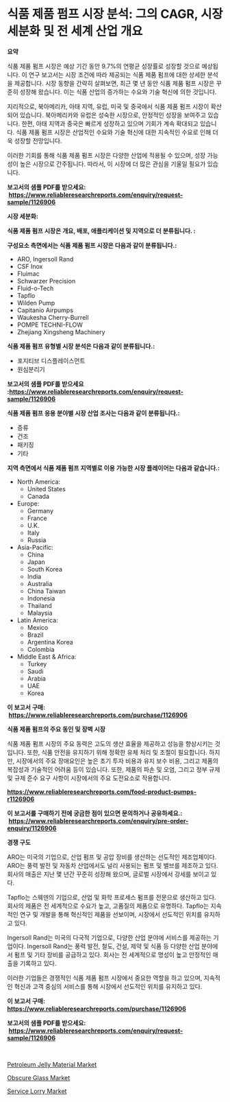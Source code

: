 <p><h1>식품 제품 펌프 시장 분석: 그의 CAGR, 시장 세분화 및 전 세계 산업 개요</h1></p><p><strong>요약</strong></p>
<p><p>식품 제품 펌프 시장은 예상 기간 동안 9.7%의 연평균 성장률로 성장할 것으로 예상됩니다. 이 연구 보고서는 시장 조건에 따라 제공되는 식품 제품 펌프에 대한 상세한 분석을 제공합니다. 시장 동향을 간략히 살펴보면, 최근 몇 년 동안 식품 제품 펌프 시장은 꾸준히 성장해 왔습니다. 이는 식품 산업의 증가하는 수요와 기술 혁신에 의한 것입니다.</p><p>지리적으로, 북아메리카, 아태 지역, 유럽, 미국 및 중국에서 식품 제품 펌프 시장이 확산되어 있습니다. 북아메리카와 유럽은 성숙한 시장으로, 안정적인 성장을 보여주고 있습니다. 한편, 아태 지역과 중국은 빠르게 성장하고 있으며 기회가 계속 확대되고 있습니다. 식품 제품 펌프 시장은 산업적인 수요와 기술 혁신에 대한 지속적인 수요로 인해 더욱 성장할 전망입니다.</p><p>이러한 기회를 통해 식품 제품 펌프 시장은 다양한 산업에 적용될 수 있으며, 성장 가능성이 높은 시장으로 간주됩니다. 따라서, 이 시장에 더 많은 관심을 기울일 필요가 있습니다.</p></p>
<p><strong>보고서의 샘플 PDF를 받으세요: &nbsp;<a href="https://www.reliableresearchreports.com/enquiry/request-sample/1126906">https://www.reliableresearchreports.com/enquiry/request-sample/1126906</a></strong></p>
<p><strong>시장 세분화:</strong></p>
<p><strong> 식품 제품 펌프 시장은 개요, 배포, 애플리케이션 및 지역으로 더 분류됩니다. :</strong></p>
<p><strong>구성요소 측면에서는 식품 제품 펌프 시장은 다음과 같이 분류됩니다.:</strong></p>
<p><ul><li>ARO, Ingersoll Rand</li><li>CSF Inox</li><li>Fluimac</li><li>Schwarzer Precision</li><li>Fluid-o-Tech</li><li>Tapflo</li><li>Wilden Pump</li><li>Capitanio Airpumps</li><li>Waukesha Cherry-Burrell</li><li>POMPE TECHNI-FLOW</li><li>Zhejiang Xingsheng Machinery</li></ul></p>
<p><strong> 식품 제품 펌프 유형별 시장 분석은 다음과 같이 분류됩니다.:</strong></p>
<p><ul><li>포지티브 디스플레이스먼트</li><li>원심분리기</li></ul></p>
<p><strong>보고서의 샘플 PDF를 받으세요 :<a href="https://www.reliableresearchreports.com/enquiry/request-sample/1126906">https://www.reliableresearchreports.com/enquiry/request-sample/1126906</a></strong></p>
<p><strong> 식품 제품 펌프 응용 분야별 시장 산업 조사는 다음과 같이 분류됩니다.:</strong></p>
<p><ul><li>증류</li><li>건조</li><li>패키징</li><li>기타</li></ul></p>
<p><strong>지역 측면에서 식품 제품 펌프 지역별로 이용 가능한 시장 플레이어는 다음과 같습니다.:</strong></p>
<p><ul>
    <li>
        North America:
        <ul>
            <li>United States</li>
            <li>Canada</li>
        </ul>
    </li>
    <li>
        Europe:
        <ul>
            <li>Germany</li>
            <li>France</li>
            <li>U.K.</li>
            <li>Italy</li>
            <li>Russia</li>
        </ul>
    </li>
    <li>
        Asia-Pacific:
        <ul>
            <li>China</li>
            <li>Japan</li>
            <li>South Korea</li>
            <li>India</li>
            <li>Australia</li>
            <li>China Taiwan</li>
            <li>Indonesia</li>
            <li>Thailand</li>
            <li>Malaysia</li>
        </ul>
    </li>
    <li>
        Latin America:
        <ul>
            <li>Mexico</li>
            <li>Brazil</li>
            <li>Argentina Korea</li>
            <li>Colombia</li>
        </ul>
    </li>
    <li>
        Middle East & Africa:
        <ul>
            <li>Turkey</li>
            <li>Saudi</li>
            <li>Arabia</li>
            <li>UAE</li>
            <li>Korea</li>
        </ul>
    </li>
    </ul></p>
<p><strong>이 보고서 구매: &nbsp;<a href="https://www.reliableresearchreports.com/purchase/1126906">https://www.reliableresearchreports.com/purchase/1126906</a></strong></p>
<p><strong>식품 제품 펌프의 주요 동인 및 장벽 시장</strong></p>
<p><p>식품 제품 펌프 시장의 주요 동력은 고도의 생산 효율을 제공하고 성능을 향상시키는 것입니다. 또한, 식품 안전을 유지하기 위해 정확한 유체 처리 및 조절이 필요합니다. 하지만, 시장에서의 주요 장애요인은 높은 초기 투자 비용과 유지 보수 비용, 그리고 제품의 복잡성과 기술적인 어려움 등이 있습니다. 또한, 제품의 파손 및 오염, 그리고 정부 규제 및 규제 준수 요구 사항이 시장에서의 주요 도전요소로 작용합니다.</p></p>
<p><strong><a href="https://www.reliableresearchreports.com/food-product-pumps-r1126906">https://www.reliableresearchreports.com/food-product-pumps-r1126906</a></strong></p>
<p><strong>이 보고서를 구매하기 전에 궁금한 점이 있으면 문의하거나 공유하세요.: &nbsp;<a href="https://www.reliableresearchreports.com/enquiry/pre-order-enquiry/1126906">https://www.reliableresearchreports.com/enquiry/pre-order-enquiry/1126906</a></strong></p>
<p><strong>경쟁 구도</strong></p>
<p><p>ARO는 미국의 기업으로, 산업 펌프 및 공압 장비를 생산하는 선도적인 제조업체이다. ARO는 풍력 발전 및 자동차 산업에서도 널리 사용되는 펌프 및 밸브를 제조하고 있다. 회사의 매출은 지난 몇 년간 꾸준히 성장해 왔으며, 글로벌 시장에서 강세를 보이고 있다.</p><p>Tapflo는 스웨덴의 기업으로, 산업 및 화학 프로세스 펌프를 전문으로 생산하고 있다. 회사의 제품은 전 세계적으로 수요가 높고, 고품질의 제품으로 유명하다. Tapflo는 지속적인 연구 및 개발을 통해 혁신적인 제품을 선보이며, 시장에서 선도적인 위치를 유지하고 있다.</p><p>Ingersoll Rand는 미국의 다국적 기업으로, 다양한 산업 분야에 서비스를 제공하는 기업이다. Ingersoll Rand는 풍력 발전, 철도, 건설, 제약 및 식품 등 다양한 산업 분야에서 펌프 및 기타 장비를 공급하고 있다. 회사는 전 세계적으로 명성이 높고 안정적인 매출을 기록하고 있다. </p><p>이러한 기업들은 경쟁적인 식품 제품 펌프 시장에서 중요한 역할을 하고 있으며, 지속적인 혁신과 고객 중심의 서비스를 통해 시장에서 선도적인 위치를 유지하고 있다.</p></p>
<p><strong>이 보고서 구매: &nbsp; <a href="https://www.reliableresearchreports.com/purchase/1126906">https://www.reliableresearchreports.com/purchase/1126906</a></strong></p>
<p><strong>보고서의 샘플 PDF를 받으세요: &nbsp;<a href="https://www.reliableresearchreports.com/enquiry/request-sample/1126906">https://www.reliableresearchreports.com/enquiry/request-sample/1126906</a></strong><strong></strong></p>
<p>&nbsp;</p>
<p><p><a href="https://www.linkedin.com/pulse/petroleum-jelly-material-market-comprehensive-report-its-share-ckufc?trackingId=LEJxrDo%2BWvvsPv9%2FDzHI7A%3D%3D">Petroleum Jelly Material Market</a></p><p><a href="https://www.linkedin.com/pulse/decoding-obscure-glass-market-deep-dive-latest-trends-segmentation-hmbic?trackingId=BTjeoEojz%2FBbAuQvKdYolw%3D%3D">Obscure Glass Market</a></p><p><a href="https://www.linkedin.com/pulse/service-lorry-market-size-2024-2031-global-industrial-4p5ke?trackingId=Ot3J9sopz2wzt55QwAoXoA%3D%3D">Service Lorry Market</a></p></p>
